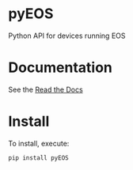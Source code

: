 pyEOS
=====

Python API for devices running EOS

Documentation
=============

See the [Read the Docs](http://pyeos.readthedocs.org)

Install
=======

To install, execute:

``
   pip install pyEOS
``
